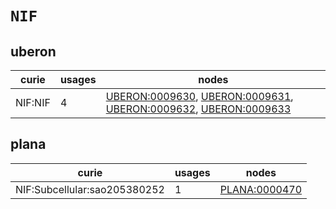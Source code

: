 # `NIF`

## uberon

| curie   |   usages | nodes                                                                                                                                                                                                                              |
|---------|----------|------------------------------------------------------------------------------------------------------------------------------------------------------------------------------------------------------------------------------------|
| NIF:NIF |        4 | [UBERON:0009630](https://bioregistry.io/UBERON:0009630), [UBERON:0009631](https://bioregistry.io/UBERON:0009631), [UBERON:0009632](https://bioregistry.io/UBERON:0009632), [UBERON:0009633](https://bioregistry.io/UBERON:0009633) |

## plana

| curie                        |   usages | nodes                                                 |
|------------------------------|----------|-------------------------------------------------------|
| NIF:Subcellular:sao205380252 |        1 | [PLANA:0000470](https://bioregistry.io/PLANA:0000470) |

